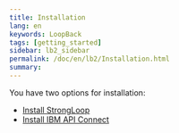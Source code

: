 ```yaml
---
title: Installation
lang: en
keywords: LoopBack
tags: [getting_started]
sidebar: lb2_sidebar
permalink: /doc/en/lb2/Installation.html
summary:
---
```


You have two options for installation:

- [Install StrongLoop](/doc/{{page.lang}}/lb2/Installing-StrongLoop.html)
- [Install IBM API Connect](/doc/{{page.lang}}/lb2/Installing-IBM-API-Connect.html)
